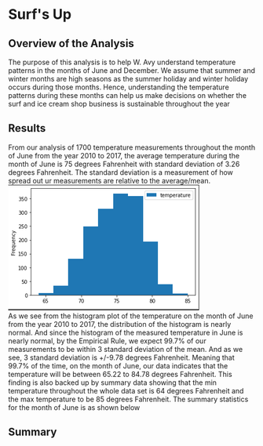 # Surf's Up

## Overview of the Analysis
The purpose of this analysis is to help W. Avy understand temperature patterns in the months of June and December. We assume that summer and winter months are high seasons as the summer holiday and winter holiday occurs during those months. Hence, understanding the temperature patterns during these months can help us make decisions on whether the surf and ice cream shop business is sustainable throughout the year
## Results
From our analysis of 1700 temperature measurements throughout the month of June from the year 2010 to 2017, the average temperature during the month of June is 75 degrees Fahrenheit with standard deviation of 3.26 degrees Fahrenheit. The standard deviation is a measurement of how spread out ur measurements are relative to the average/mean.
</br>
![June_hist](hist_june.PNG)
</br>
As we see from the histogram plot of the temperature on the month of June from the year 2010 to 2017, the distribution of the histogram is nearly normal. And since the histogram of the measured temperature in June is nearly normal, by the Empirical Rule, we expect 99.7% of our measurements to be within 3 standard deviation of the mean. And as we see, 3 standard deviation is +/-9.78 degrees Fahrenheit. Meaning that 99.7% of the time, on the month of June, our data indicates that the temperature will be between 65.22 to 84.78 degrees Fahrenheit. This finding is also backed up by summary data showing that the min temperature throughout the whole data set is 64 degrees Fahrenheit and the max temperature to be 85 degrees Fahrenheit. The summary statistics for the month of June is as shown below
## Summary
